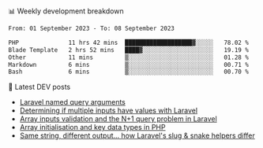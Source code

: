 📊 Weekly development breakdown
<!--START_SECTION:waka-->

```txt
From: 01 September 2023 - To: 08 September 2023

PHP              11 hrs 42 mins  ███████████████████▓░░░░░   78.02 %
Blade Template   2 hrs 52 mins   ████▓░░░░░░░░░░░░░░░░░░░░   19.19 %
Other            11 mins         ▒░░░░░░░░░░░░░░░░░░░░░░░░   01.28 %
Markdown         6 mins          ▒░░░░░░░░░░░░░░░░░░░░░░░░   00.71 %
Bash             6 mins          ▒░░░░░░░░░░░░░░░░░░░░░░░░   00.70 %
```

<!--END_SECTION:waka-->

📕 Latest DEV posts
<!-- BLOG-POST-LIST:START -->
- [Laravel named query arguments](https://dev.to/michaelvickersuk/laravel-named-query-arguments-28kd)
- [Determining if multiple inputs have values with Laravel](https://dev.to/michaelvickersuk/determining-if-multiple-inputs-have-values-with-laravel-km6)
- [Array inputs validation and the N+1 query problem in Laravel](https://dev.to/michaelvickersuk/array-inputs-validation-and-the-n1-query-problem-in-laravel-2agb)
- [Array initialisation and key data types in PHP](https://dev.to/michaelvickersuk/array-initialisation-and-key-data-types-in-php-1e5b)
- [Same string, different output... how Laravel&#39;s slug &amp; snake helpers differ](https://dev.to/michaelvickersuk/same-string-different-output-how-laravels-slug-snake-helpers-differ-1ccj)
<!-- BLOG-POST-LIST:END -->
